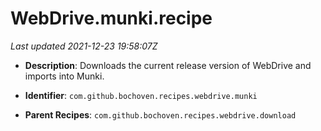 # WebDrive.munki.recipe

_Last updated 2021-12-23 19:58:07Z_

- **Description**: Downloads the current release version of WebDrive and imports into Munki.

- **Identifier**: `com.github.bochoven.recipes.webdrive.munki`

- **Parent Recipes**: `com.github.bochoven.recipes.webdrive.download`